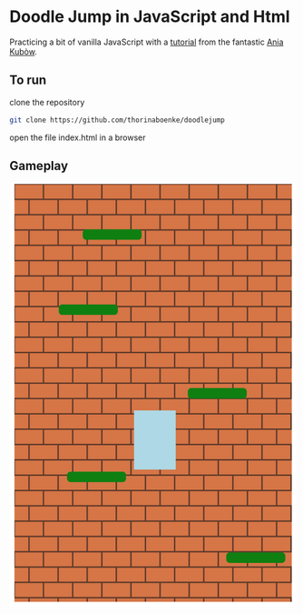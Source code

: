 # Doodle Jump in JavaScript and Html

Practicing a bit of vanilla JavaScript with a [tutorial](https://www.youtube.com/watch?v=YSEsSs3hB6A) from the fantastic [Ania Kubòw](https://www.youtube.com/channel/UC5DNytAJ6_FISueUfzZCVsw).

## To run
clone the repository
```bash
git clone https://github.com/thorinaboenke/doodlejump
```

open the file index.html in a browser

## Gameplay
![image info](./doodlejump.png)
